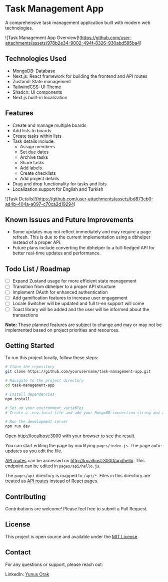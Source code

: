 # Task Management App

A comprehensive task management application built with modern web technologies.

![Task Management App Overview]!(https://github.com/user-attachments/assets/978b2e34-9002-494f-8326-930abd595ba4)


## Technologies Used

- MongoDB: Database
- Next.js: React framework for building the frontend and API routes
- Zustand: State management
- TailwindCSS: UI Theme
- Shadcn: UI components
- Next.js built-in localization

## Features

- Create and manage multiple boards
- Add lists to boards
- Create tasks within lists
- Task details include:
  - Assign members
  - Set due dates
  - Archive tasks
  - Share tasks
  - Add labels
  - Create checklists
  - Add project details
- Drag and drop functionality for tasks and lists
- Localization support for English and Turkish

![Task Details]!(https://github.com/user-attachments/assets/bd873eb0-ad4b-404a-a097-c70ca2d19294)


## Known Issues and Future Improvements

- Some updates may not reflect immediately and may require a page refresh. This is due to the current implementation using a dbhelper instead of a proper API.
- Future plans include converting the dbhelper to a full-fledged API for better real-time updates and performance.

## Todo List / Roadmap

- [ ] Expand Zustand usage for more efficient state management
- [ ] Transition from dbhelper to a proper API structure
- [ ] Implement OAuth for enhanced authentication
- [ ] Add gamification features to increase user engagement
- [ ] Locale Switcher will be updated and full tr-en support will come
- [ ] Toast library will be added and the user will be informed about the transactions

**Note:** These planned features are subject to change and may or may not be implemented based on project priorities and resources.

## Getting Started

To run this project locally, follow these steps:

```bash
# Clone the repository
git clone https://github.com/yourusername/task-management-app.git

# Navigate to the project directory
cd task-management-app

# Install dependencies
npm install

# Set up your environment variables
# Create a .env.local file and add your MongoDB connection string and any other necessary variables

# Run the development server
npm run dev
```

Open [http://localhost:3000](http://localhost:3000) with your browser to see the result.

You can start editing the page by modifying `pages/index.js`. The page auto-updates as you edit the file.

[API routes](https://nextjs.org/docs/api-routes/introduction) can be accessed on [http://localhost:3000/api/hello](http://localhost:3000/api/hello). This endpoint can be edited in `pages/api/hello.js`.

The `pages/api` directory is mapped to `/api/*`. Files in this directory are treated as [API routes](https://nextjs.org/docs/api-routes/introduction) instead of React pages.

## Contributing

Contributions are welcome! Please feel free to submit a Pull Request.

## License

This project is open source and available under the [MIT License](LICENSE).

## Contact

For any questions or support, please reach out:

LinkedIn: [Yunus Orak](https://www.linkedin.com/in/yunus-orak-258209157/)
